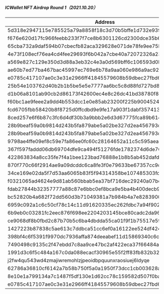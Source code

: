 ##### ICWallet NFT Airdrop Round 1（2021.10.20）

| Address                                                      |
| ------------------------------------------------------------ |
| 5d318e2947115e785525a79a8858f18c3d70b5bffe1d732e939aa3ac1d60ebdb |
| f676e620d17fc966feebb233f7f7ce8b6301126cd2300dce35b6e05708af4d26 |
| 65cba732a9daf594b07cbecfb82aca329628e071de78fe9ee75ba31749aa78fe |
| 4e73f108ecf76ea4cd4fee29693f6b042a7cbe40a72072326a23e96aa3dbe1b4 |
| a569e827c129e350d3d88a3eb32c4e3a0d569bff6c106593d0b68c9db1823afa |
| ae60b7ed77ba467bac45997ec769e6b78a9aa060e986a9ac92bece3c56b689ce |
| e0785c417107ae0c3e31e2966ff41845579608b59dbec27fbd65f6e9a2f9037a |
| 25b54e103762d40b2b1b5be5e5e7777aa6bc5c8d88fd727bd8a2137d692f02d4 |
| d1b06a8101ab90cb2d86173f42600ec4e8c26dc41bd38780f8002cc3bab8dad5 |
| f60bc1ae9feee2a9dd4b553dcc1e0e85ab23200f225b90045241b8f0a29f35ff |
| fcd6705fbb58420b8f8725d0ffcdbd9e9fe17a903f1dabf357413f43ec88a036 |
| 8ced257e6f6b87c3fc6d4df30b3a9bbb2e6d3d67775fca89b61422e58de85dbf |
| 28b9beaf59a0b9814d243b5fa879abe5a02be327d2ea456793cc92d8577985c8 |
| 28b9beaf59a0b9814d243b5fa879abe5a02be327d2ea456793cc92d8577985c8 |
| 9798ae4ffe09ef8c59e7fa86ee0fc60c28164652a11c5c595aeadc9705ebd28f |
| 367f597faddd06db69704dfe9ca494f51276fde1782374d6de76787f78f04267 |
| 422863834a8cc35fe7f4a1bee123bad76888e1b8b5ab452dafd24951ab32f4a2 |
| 870f770c66f2914ae9a09dcddc6ca8fe3f0e79633be67357cc9ce875378fb6b7 |
| 34ce169e02da5f7d53aa6065b83f5f94314358be107485303fd884010140ac0f |
| f0321065ad4624e9d81ab560bbab5ea37bf716dec29240a07bda4582c1eaffed |
| fdab27844b32357777a88c87e6bbc0ef8bca9e5ba4b400decb9c889f267de28d |
| bc52820b4a682f72dd560d3b71049381a7b984b4a7e8283900f5cd22739220f7 |
| 6959c092a1c6c50cf78c14c11d91620335ec262fdbc7a94f902af79b18ea4720 |
| 6b9eb0c03281fc2eec876f698ee2204203145bce80cadc2da967989f7092a1a6 |
| ce9068df8b0fbd2c87b70b5c6ba4dbdda55ca01f9f1b75517e592b4b416b561d |
| 1427223b87838c5ae613c7ddbca51cc6ef0a16122ee524df424a3526e172525b |
| 398bf4c6f5391f9970dc7936affa874deeabef11d15869340c6cdb04c840e9d8 |
| 7490498c9135c2f47ebdd7c8aa9ce47bc2af422eca37f66484a3fc584245b568 |
| 1991d3c6f5c484a167c0da088ecacf30965e55f2ff83fb832b32a6f7c28f65d |
| j2fw4qu543wd4zmajiwremohlzjpeoidbpquunxraosiuej6ldyqe        |
| 62786a36810cf6142a7b58b750f5a0a1950f73dcc1cb003628a13dd6263d7710 |
| 8e10e1a799134a7c1487f5df130e1d62cc78c159582d507f0ba1d245fafe6897 |
| e0785c417107ae0c3e31e2966ff41845579608b59dbec27fbd65f6e9a2f9037a |

